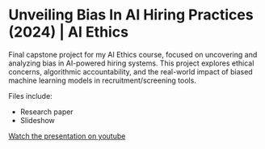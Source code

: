 # Unveiling Bias In AI Hiring Practices (2024) | AI Ethics
Final capstone project for my AI Ethics course, focused on uncovering and analyzing bias in AI-powered hiring systems. This project explores ethical concerns, algorithmic accountability, and the real-world impact of biased machine learning models in recruitment/screening tools.

Files include:
- Research paper
- Slideshow


[Watch the presentation on youtube](link)
